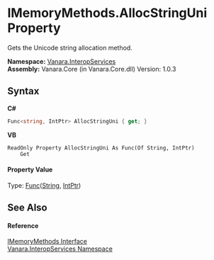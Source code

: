 # IMemoryMethods.AllocStringUni Property 
 

Gets the Unicode string allocation method.

**Namespace:**&nbsp;<a href="46913109-b3e0-3b59-6f7f-071f8aa90bf0">Vanara.InteropServices</a><br />**Assembly:**&nbsp;Vanara.Core (in Vanara.Core.dll) Version: 1.0.3

## Syntax

**C#**<br />
``` C#
Func<string, IntPtr> AllocStringUni { get; }
```

**VB**<br />
``` VB
ReadOnly Property AllocStringUni As Func(Of String, IntPtr)
	Get
```


#### Property Value
Type: <a href="http://msdn2.microsoft.com/en-us/library/bb549151" target="_blank">Func</a>(<a href="http://msdn2.microsoft.com/en-us/library/s1wwdcbf" target="_blank">String</a>, <a href="http://msdn2.microsoft.com/en-us/library/5he14kz8" target="_blank">IntPtr</a>)

## See Also


#### Reference
<a href="b481f620-dc45-e8fa-8eb4-9029a9ba4919">IMemoryMethods Interface</a><br /><a href="46913109-b3e0-3b59-6f7f-071f8aa90bf0">Vanara.InteropServices Namespace</a><br />